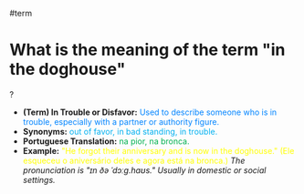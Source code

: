 #term

# What is the meaning of the term "in the doghouse"
?
* **(Term) In Trouble or Disfavor:** <span style="color:rgb(0, 132, 255)">Used to describe someone who is in trouble, especially with a partner or authority figure.</span>
* **Synonyms:** <span style="color:rgb(0, 176, 240)">out of favor, in bad standing, in trouble.</span>
* **Portuguese Translation:** <span style="color:rgb(0, 176, 80)">na pior, na bronca.</span>
* **Example:** <span style="color:rgb(255, 255, 0)">"He forgot their anniversary and is now in the doghouse." (Ele esqueceu o aniversário deles e agora está na bronca.)</span>
*The pronunciation is "ɪn ðə ˈdɔːɡ.haʊs." Usually in domestic or social settings.*
<!--SR:!2025-07-03,1,230-->
